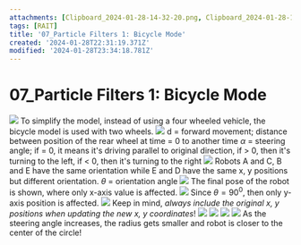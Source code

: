 ```yaml
---
attachments: [Clipboard_2024-01-28-14-32-20.png, Clipboard_2024-01-28-14-33-17.png, Clipboard_2024-01-28-14-35-18.png, Clipboard_2024-01-28-14-37-35.png, Clipboard_2024-01-28-14-38-29.png, Clipboard_2024-01-28-14-45-28.png, Clipboard_2024-01-28-14-49-22.png, Clipboard_2024-01-28-15-29-27.png, Clipboard_2024-01-28-15-30-54.png, Clipboard_2024-01-28-15-31-41.png, Clipboard_2024-01-28-15-32-50.png, Clipboard_2024-01-28-15-33-21.png]
tags: [RAIT]
title: '07_Particle Filters 1: Bicycle Mode'
created: '2024-01-28T22:31:19.371Z'
modified: '2024-01-28T23:34:18.781Z'
---
```


# 07_Particle Filters 1: Bicycle Mode
![](@attachment/Clipboard_2024-01-28-14-32-20.png)
To simplify the model, instead of using a four wheeled vehicle, the bicycle model is used with two wheels.
![](@attachment/Clipboard_2024-01-28-14-33-17.png)
d = forward movement; distance between position of the rear wheel at time = 0 to another time
$\alpha$ = steering angle; if = 0, it means it's driving parallel to original direction, if > 0, then it's turning to the left, if < 0, then it's turning to the right
![](@attachment/Clipboard_2024-01-28-14-35-18.png)
Robots A and C, B and E have the same orientation while E and D have the same x, y positions but different orientation. 
$\theta$ = orientation angle
![](@attachment/Clipboard_2024-01-28-14-37-35.png)
The final pose of the robot is shown, where only x-axis value is affected.
![](@attachment/Clipboard_2024-01-28-14-38-29.png)
Since $\theta = 90^{0}$, then only y-axis position is affected.
![](@attachment/Clipboard_2024-01-28-14-45-28.png)
Keep in mind, _always include the original x, y positions when updating the new x, y coordinates_!
![](@attachment/Clipboard_2024-01-28-14-49-22.png)
![](@attachment/Clipboard_2024-01-28-15-31-41.png)
![](@attachment/Clipboard_2024-01-28-15-32-50.png)
![](@attachment/Clipboard_2024-01-28-15-33-21.png)
As the steering angle increases, the radius gets smaller and robot is closer to the center of the circle!
